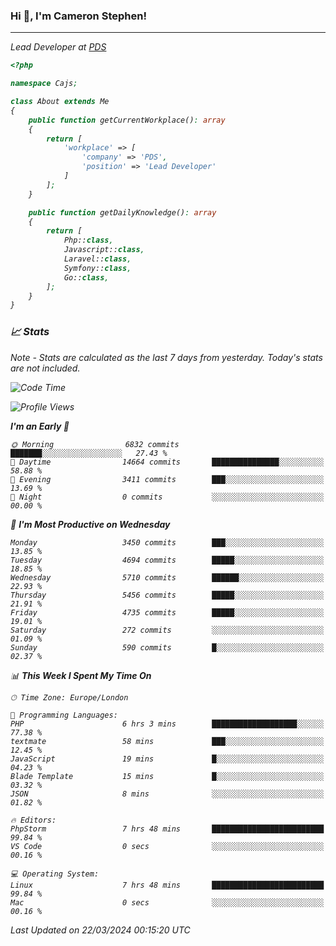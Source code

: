 ### Hi 👋, I'm Cameron Stephen!
<hr>
<p><em>Lead Developer at <a href="https://prindatasolutions.co.uk">PDS</a></p>


```php
<?php

namespace Cajs;

class About extends Me
{
    public function getCurrentWorkplace(): array
    {
        return [
            'workplace' => [
                'company' => 'PDS',
                'position' => 'Lead Developer'
            ]
        ];
    }

    public function getDailyKnowledge(): array
    {
        return [
            Php::class,
            Javascript::class,
            Laravel::class,
            Symfony::class,
            Go::class,
        ];
    }
}
```

### 📈 Stats
<p><em>Note - Stats are calculated as the last 7 days from yesterday. Today's stats are not included.</em></p>


<!--START_SECTION:waka-->
![Code Time](http://img.shields.io/badge/Code%20Time-3%2C743%20hrs%2023%20mins-blue)

![Profile Views](http://img.shields.io/badge/Profile%20Views-0-blue)

**I'm an Early 🐤** 

```text
🌞 Morning                6832 commits        ███████░░░░░░░░░░░░░░░░░░   27.43 % 
🌆 Daytime                14664 commits       ███████████████░░░░░░░░░░   58.88 % 
🌃 Evening                3411 commits        ███░░░░░░░░░░░░░░░░░░░░░░   13.69 % 
🌙 Night                  0 commits           ░░░░░░░░░░░░░░░░░░░░░░░░░   00.00 % 
```
📅 **I'm Most Productive on Wednesday** 

```text
Monday                   3450 commits        ███░░░░░░░░░░░░░░░░░░░░░░   13.85 % 
Tuesday                  4694 commits        █████░░░░░░░░░░░░░░░░░░░░   18.85 % 
Wednesday                5710 commits        ██████░░░░░░░░░░░░░░░░░░░   22.93 % 
Thursday                 5456 commits        █████░░░░░░░░░░░░░░░░░░░░   21.91 % 
Friday                   4735 commits        █████░░░░░░░░░░░░░░░░░░░░   19.01 % 
Saturday                 272 commits         ░░░░░░░░░░░░░░░░░░░░░░░░░   01.09 % 
Sunday                   590 commits         █░░░░░░░░░░░░░░░░░░░░░░░░   02.37 % 
```


📊 **This Week I Spent My Time On** 

```text
🕑︎ Time Zone: Europe/London

💬 Programming Languages: 
PHP                      6 hrs 3 mins        ███████████████████░░░░░░   77.38 % 
textmate                 58 mins             ███░░░░░░░░░░░░░░░░░░░░░░   12.45 % 
JavaScript               19 mins             █░░░░░░░░░░░░░░░░░░░░░░░░   04.23 % 
Blade Template           15 mins             █░░░░░░░░░░░░░░░░░░░░░░░░   03.32 % 
JSON                     8 mins              ░░░░░░░░░░░░░░░░░░░░░░░░░   01.82 % 

🔥 Editors: 
PhpStorm                 7 hrs 48 mins       █████████████████████████   99.84 % 
VS Code                  0 secs              ░░░░░░░░░░░░░░░░░░░░░░░░░   00.16 % 

💻 Operating System: 
Linux                    7 hrs 48 mins       █████████████████████████   99.84 % 
Mac                      0 secs              ░░░░░░░░░░░░░░░░░░░░░░░░░   00.16 % 
```


 Last Updated on 22/03/2024 00:15:20 UTC
<!--END_SECTION:waka-->
